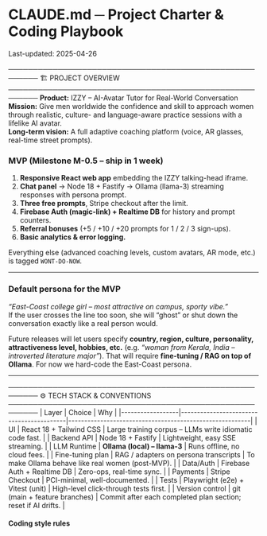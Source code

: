 # CLAUDE.md ─ Project Charter & Coding Playbook  
Last-updated: 2025-04-26

────────────────────────────────────────────────────────
🏗  PROJECT OVERVIEW
────────────────────────────────────────────────────────
**Product:** IZZY – AI-Avatar Tutor for Real-World Conversation  
**Mission:** Give men worldwide the confidence and skill to approach women through realistic, culture- and language-aware practice sessions with a lifelike AI avatar.  
**Long-term vision:** A full adaptive coaching platform (voice, AR glasses, real-time street prompts).

### MVP  (Milestone M-0.5 – ship in 1 week)
1. **Responsive React web app** embedding the IZZY talking-head iframe.  
2. **Chat panel** → Node 18 + Fastify → Ollama (llama-3) streaming responses with persona prompt.  
3. **Three free prompts**, Stripe checkout after the limit.  
4. **Firebase Auth (magic-link) + Realtime DB** for history and prompt counters.  
5. **Referral bonuses** (+5 / +10 / +20 prompts for 1 / 2 / 3 sign-ups).  
6. **Basic analytics & error logging.**

Everything else (advanced coaching levels, custom avatars, AR mode, etc.) is tagged `WONT-DO-NOW`.

---

### Default persona for the MVP  
*“East-Coast college girl – most attractive on campus, sporty vibe.”*  
If the user crosses the line too soon, she will “ghost” or shut down the conversation exactly like a real person would. 

Future releases will let users specify **country, region, culture, personality, attractiveness level, hobbies, etc.** (e.g. *“woman from Kerala, India – introverted literature major”*). That will require **fine-tuning / RAG on top of Ollama**. For now we hard-code the East-Coast persona.

---

────────────────────────────────────────────────────────
⚙️  TECH STACK & CONVENTIONS
────────────────────────────────────────────────────────
| Layer            | Choice                                   | Why                                                     |
|------------------|------------------------------------------|---------------------------------------------------------|
| UI               | React 18 + Tailwind CSS                  | Large training corpus – LLMs write idiomatic code fast. |
| Backend API      | Node 18 + Fastify                        | Lightweight, easy SSE streaming.                        |
| LLM Runtime      | **Ollama (local) – llama-3**             | Runs offline, no cloud fees.                            |
| Fine-tuning plan | RAG / adapters on persona transcripts    | To make Ollama behave like real women (post-MVP).       |
| Data/Auth        | Firebase Auth + Realtime DB              | Zero-ops, real-time sync.                               |
| Payments         | Stripe Checkout                          | PCI-minimal, well-documented.                           |
| Tests            | Playwright (e2e) + Vitest (unit)         | High-level click-through tests first.                   |
| Version control  | git  (main + feature branches)           | Commit after each completed plan section; reset if AI drifts. |

#### Coding style rules
